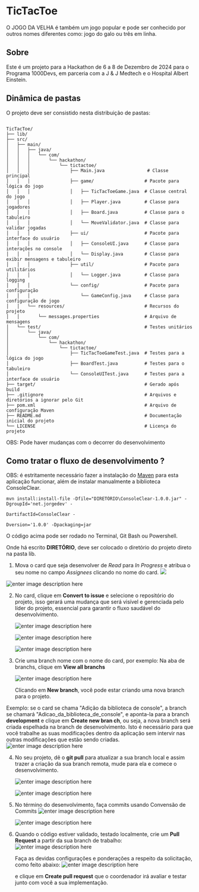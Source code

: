 # TicTacToe

O JOGO DA VELHA é também um jogo popular e pode ser conhecido por outros nomes diferentes como: jogo do galo ou três em linha.

## Sobre

Este é um projeto para a Hackathon de 6 a 8 de Dezembro de 2024 para o Programa 1000Devs, em parceria com a J & J Medtech e o Hospital Albert Einstein.

## Dinâmica de pastas

O projeto deve ser consistido nesta distribuição de pastas:

```

TicTacToe/
├── lib/
├── src/
│   ├── main/
│   │   ├── java/
│   │   │   └── com/
│   │   │       └── hackathon/
│   │   │           └── tictactoe/
│   │   │               ├── Main.java                # Classe principal
│   │   │               ├── game/                   # Pacote para lógica do jogo
│   │   │               │   ├── TicTacToeGame.java  # Classe central do jogo
│   │   │               │   ├── Player.java         # Classe para jogadores
│   │   │               │   ├── Board.java          # Classe para o tabuleiro
│   │   │               │   └── MoveValidator.java  # Classe para validar jogadas
│   │   │               ├── ui/                     # Pacote para interface do usuário
│   │   │               │   ├── ConsoleUI.java      # Classe para interações no console
│   │   │               │   └── Display.java        # Classe para exibir mensagens e tabuleiro
│   │   │               ├── util/                   # Pacote para utilitários
│   │   │               │   └── Logger.java         # Classe para logging
│   │   │               └── config/                 # Pacote para configuração
│   │   │                   └── GameConfig.java     # Classe para configuração de jogo
│   │   └── resources/                              # Recursos do projeto
│   │       └── messages.properties                 # Arquivo de mensagens
│   └── test/                                       # Testes unitários
│       └── java/
│           └── com/
│               └── hackathon/
│                   └── tictactoe/
│                       ├── TicTacToeGameTest.java  # Testes para a lógica do jogo
│                       ├── BoardTest.java          # Testes para o tabuleiro
│                       └── ConsoleUITest.java      # Testes para a interface de usuário
├── target/                                         # Gerado após build
├── .gitignore                                      # Arquivos e diretórios a ignorar pelo Git
├── pom.xml                                         # Arquivo de configuração Maven
├── README.md                                       # Documentação inicial do projeto
└── LICENSE                                         # Licença do projeto
```

OBS: Pode haver mudanças com o decorrer do desenvolvimento

## Como tratar o fluxo de desenvolvimento ?

OBS: é estritamente necessário fazer a instalação do [Maven](https://dicasdeprogramacao.com.br/como-instalar-o-maven-no-windows/) para esta aplicação funcionar, além de instalar manualmente a biblioteca ConsoleClear.

```
mvn install:install-file -Dfile="DIRETÓRIO\ConsoleClear-1.0.0.jar" -DgroupId='net.jorgedev' -

DartifactId=ConsoleClear -

Dversion='1.0.0' -Dpackaging=jar
```

O código acima pode ser rodado no Terminal, Git Bash ou Powershell.

Onde há escrito **DIRETÓRIO**, deve ser colocado o diretório do projeto direto na pasta lib.

1. Mova o card que seja desenvolver de _Read_ para _In Progress_ e atribua o seu nome no campo _Assignees_ clicando no nome do card.
   ![](https://i.imgur.com/jj2oK9o.png)

![enter image description here](https://i.imgur.com/pI8DNCh.png)

2. No card, clique em **Convert to issue** e selecione o repositório do projeto, isso gerará uma mudança que será visível e gerenciada pelo líder do projeto, essencial para garantir o fluxo saudável do desenvolvimento.

   ![enter image description here](https://i.imgur.com/5qrWZH6.png)

   ![enter image description here](https://i.imgur.com/cBWyr16.png)

   ![enter image description here](https://i.imgur.com/jt7NcxC.png)

3. Crie uma branch nome com o nome do card, por exemplo:
   Na aba de branchs, clique em **View all branchs**

   ![enter image description here](https://i.imgur.com/Bbxiicx.png)

   Clicando em **New branch**, você pode estar criando uma nova branch para o projeto.

Exemplo: se o card se chama "Adição da biblioteca de console", a branch se chamará "Adicao_da_biblioteca_de_console", e aponta-la para a branch **development** e clique em **Create new bran ch**, ou seja, a nova branch será criada espelhada na branch de desenvolvimento. Isto é necessário para que você trabalhe as suas modificações dentro da aplicação sem intervir nas outras modificações que estão sendo criadas.
![enter image description here](https://i.imgur.com/OLWXLLn.png)

4. No seu projeto, dê o **git pull** para atualizar a sua branch local e assim trazer a criação da sua branch remota, mude para ela e comece o desenvolvimento.

   ![enter image description here](https://i.imgur.com/Glztjx6.png)

   ![enter image description here](https://i.imgur.com/DTLIjiN.png)

5. No término do desenvolvimento, faça commits usando Convensão de Commits
   ![enter image description here](https://i.imgur.com/KE2DM1G.png)

   ![enter image description here](https://i.imgur.com/VsalRh3.png)

6. Quando o código estiver validado, testado localmente, crie um **Pull Request** a partir da sua branch de trabalho:
   ![enter image description here](https://i.imgur.com/utON8Yo.png)

   Faça as devidas configurações e ponderações a respeito da solicitação, como feito abaixo:
   ![enter image description here](https://i.imgur.com/BvIsIC6.png)

   e clique em **Create pull request** que o coordenador irá avaliar e testar junto com você a sua implementação.
